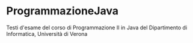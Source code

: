ProgrammazioneJava
==================

Testi d'esame del corso di Programmazione II in Java del Dipartimento di Informatica, Università di Verona

